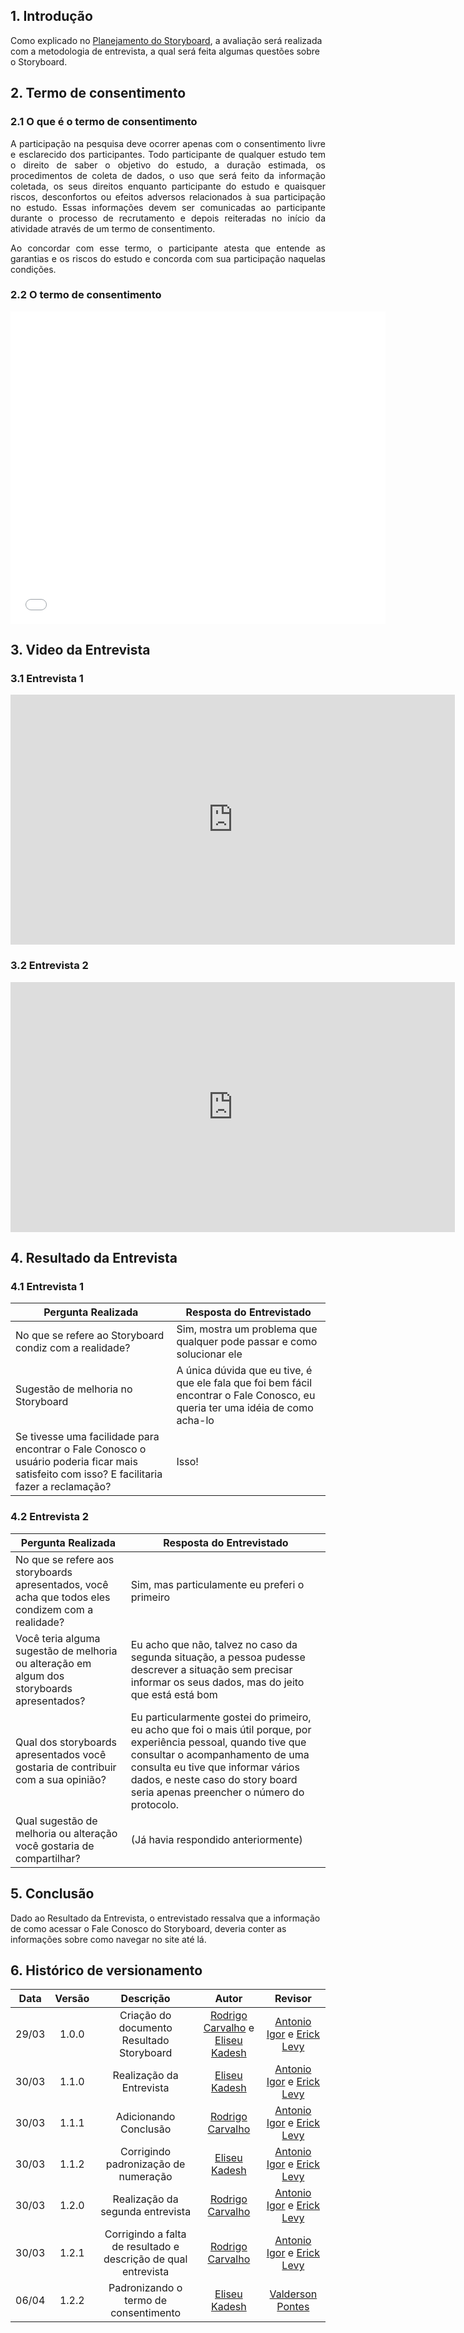 ## 1. Introdução

Como explicado no [Planejamento do Storyboard](../../../documentos/04-Planejamento-Avaliacao-Storyboard-Analise-tarefas/StoryBoard/PlanejamentoAvaliacaoStoryboard), a avaliação será realizada com a metodologia de entrevista, a qual será feita algumas questões sobre o Storyboard.

## 2. Termo de consentimento

### 2.1 O que é o termo de consentimento

<p align="justify">
A participação na pesquisa deve ocorrer apenas com o consentimento livre e esclarecido dos participantes. Todo participante de qualquer estudo tem o direito de saber o objetivo do estudo, a duração estimada, os procedimentos de coleta de dados, o uso que será feito da informação coletada, os seus direitos enquanto participante do estudo e quaisquer riscos, desconfortos ou efeitos adversos relacionados à sua participação no estudo. Essas informações devem ser comunicadas ao participante durante o processo de recrutamento e depois reiteradas no início da atividade através de um termo de consentimento.
</p> 
<p align="justify">
Ao concordar com esse termo, o participante atesta que entende as garantias e os riscos do estudo e concorda com sua participação naquelas condições.
</p>

### 2.2 O termo de consentimento

<embed src="../../../assets/termo-consentimento/avaliacao-storyboard.pdf" width="600" height="500" type="application/pdf">

## 3. Video da Entrevista

### 3.1 Entrevista 1

<iframe width="711" height="400" src="https://www.youtube.com/embed/U_CP_u7C9To?start=10" title="YouTube video player" frameborder="0" allow="accelerometer; autoplay; clipboard-write; encrypted-media; gyroscope; picture-in-picture" allowfullscreen></iframe>

### 3.2 Entrevista 2

<iframe width="711" height="400" src="https://www.youtube.com/embed/FgNaTcmq0Qg" title="YouTube video player" frameborder="0" allow="accelerometer; autoplay; clipboard-write; encrypted-media; gyroscope; picture-in-picture" allowfullscreen></iframe>

## 4. Resultado da Entrevista

### 4.1 Entrevista 1

Pergunta Realizada | Resposta do Entrevistado
------------------ | ------------------------
No que se refere ao Storyboard condiz com a realidade? | Sim, mostra um problema que qualquer pode passar e como solucionar ele
Sugestão de melhoria no Storyboard | A única dúvida que eu tive, é que ele fala que foi bem fácil encontrar o Fale Conosco, eu queria ter uma idéia de como acha-lo
Se tivesse uma facilidade para encontrar o Fale Conosco o usuário poderia ficar mais satisfeito com isso? E facilitaria fazer a reclamação? | Isso! 

### 4.2 Entrevista 2

Pergunta Realizada | Resposta do Entrevistado
------------------ | ------------------------
No que se refere aos storyboards apresentados, você acha que todos eles condizem com a realidade? | Sim, mas particulamente eu preferi o primeiro
Você teria alguma sugestão de melhoria ou alteração em algum dos storyboards apresentados? | Eu acho que não, talvez no caso da segunda situação, a pessoa pudesse descrever a situação sem precisar informar os seus dados, mas do jeito que está está bom
Qual dos storyboards apresentados você gostaria de contribuir com a sua opinião? | Eu particularmente gostei do primeiro, eu acho que foi o mais útil porque, por experiência pessoal, quando tive que consultar o acompanhamento de uma consulta eu tive que informar vários dados, e neste caso do story board seria apenas preencher o número do protocolo.
Qual sugestão de melhoria ou alteração você gostaria de compartilhar? | (Já havia respondido anteriormente)

## 5. Conclusão

Dado ao Resultado da Entrevista, o entrevistado ressalva que a informação de como acessar o Fale Conosco do Storyboard, deveria conter as informações sobre como navegar no site até lá.

## 6. Histórico de versionamento
 
| Data  | Versão | Descrição | Autor | Revisor |
| :---: | :----: | :-------: | :---: | :-----: |
| 29/03 | 1.0.0  | Criação do documento Resultado Storyboard | [Rodrigo Carvalho](https://github.com/RocSantos) e [Eliseu Kadesh](https://github.com/eliseukadesh67) | [Antonio Igor](https://github.com/antonioigorcarvalho) e [Erick Levy](https://github.com/ericklevy) |
| 30/03 | 1.1.0  | Realização da Entrevista | [Eliseu Kadesh](https://github.com/eliseukadesh67) | [Antonio Igor](https://github.com/antonioigorcarvalho) e [Erick Levy](https://github.com/ericklevy) |
| 30/03 | 1.1.1  | Adicionando Conclusão | [Rodrigo Carvalho](https://github.com/RocSantos) | [Antonio Igor](https://github.com/antonioigorcarvalho) e [Erick Levy](https://github.com/ericklevy) |
| 30/03 | 1.1.2  | Corrigindo padronização de numeração | [Eliseu Kadesh](https://github.com/eliseukadesh67) | [Antonio Igor](https://github.com/antonioigorcarvalho) e [Erick Levy](https://github.com/ericklevy) |
| 30/03 | 1.2.0  | Realização da segunda entrevista | [Rodrigo Carvalho](https://github.com/RocSantos) | [Antonio Igor](https://github.com/antonioigorcarvalho) e [Erick Levy](https://github.com/ericklevy) |
| 30/03 | 1.2.1  | Corrigindo a falta de resultado e descrição de qual entrevista | [Rodrigo Carvalho](https://github.com/RocSantos) | [Antonio Igor](https://github.com/antonioigorcarvalho) e [Erick Levy](https://github.com/ericklevy) |
| 06/04 | 1.2.2 | Padronizando o termo de consentimento  | [Eliseu Kadesh](https://github.com/eliseukadesh67) | [Valderson Pontes](https://github.com/valdersonjr)
